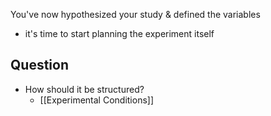You've now hypothesized your study & defined the variables
- it's time to start planning the experiment itself
## Question
- How should it be structured?
	- [[Experimental Conditions]]